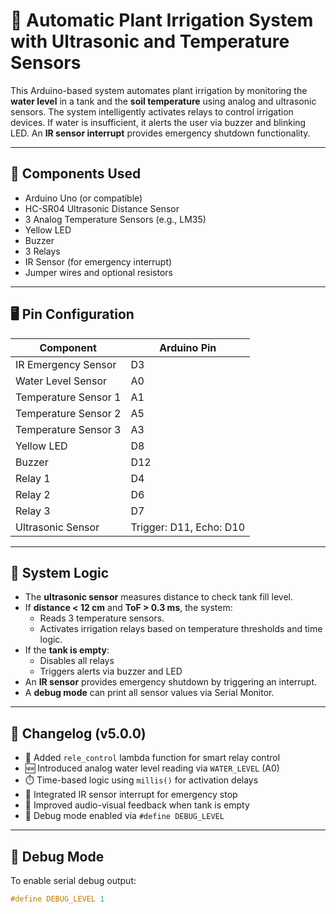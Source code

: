 # 🌿 Automatic Plant Irrigation System with Ultrasonic and Temperature Sensors

This Arduino-based system automates plant irrigation by monitoring the **water level** in a tank and the **soil temperature** using analog and ultrasonic sensors. The system intelligently activates relays to control irrigation devices. If water is insufficient, it alerts the user via buzzer and blinking LED. An **IR sensor interrupt** provides emergency shutdown functionality.

---

## 🔧 Components Used

- Arduino Uno (or compatible)
- HC-SR04 Ultrasonic Distance Sensor
- 3 Analog Temperature Sensors (e.g., LM35)
- Yellow LED
- Buzzer
- 3 Relays
- IR Sensor (for emergency interrupt)
- Jumper wires and optional resistors

---

## 🖥️ Pin Configuration

| Component               | Arduino Pin |
|-------------------------|-------------|
| IR Emergency Sensor     | D3          |
| Water Level Sensor      | A0          |
| Temperature Sensor 1    | A1          |
| Temperature Sensor 2    | A5          |
| Temperature Sensor 3    | A3          |
| Yellow LED              | D8          |
| Buzzer                  | D12         |
| Relay 1                 | D4          |
| Relay 2                 | D6          |
| Relay 3                 | D7          |
| Ultrasonic Sensor       | Trigger: D11, Echo: D10 |

---

## 🧠 System Logic

- The **ultrasonic sensor** measures distance to check tank fill level.
- If **distance < 12 cm** and **ToF > 0.3 ms**, the system:
  - Reads 3 temperature sensors.
  - Activates irrigation relays based on temperature thresholds and time logic.
- If the **tank is empty**:
  - Disables all relays
  - Triggers alerts via buzzer and LED
- An **IR sensor** provides emergency shutdown by triggering an interrupt.
- A **debug mode** can print all sensor values via Serial Monitor.

---

## 🔄 Changelog (v5.0.0)

- 🧠 Added `rele_control` lambda function for smart relay control
- 🆕 Introduced analog water level reading via `WATER_LEVEL` (A0)
- ⏱️ Time-based logic using `millis()` for activation delays
- 🚨 Integrated IR sensor interrupt for emergency stop
- 🔔 Improved audio-visual feedback when tank is empty
- 🐞 Debug mode enabled via `#define DEBUG_LEVEL`

---

## 🐞 Debug Mode

To enable serial debug output:

```cpp
#define DEBUG_LEVEL 1
